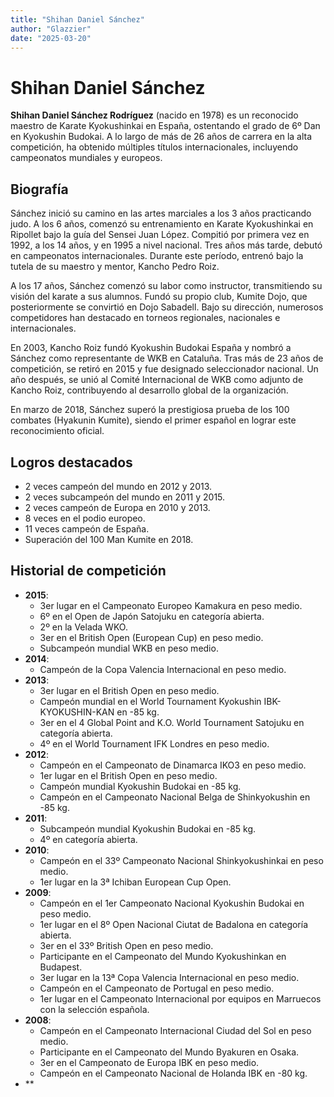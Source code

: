 ```yaml
---
title: "Shihan Daniel Sánchez"
author: "Glazzier"
date: "2025-03-20"
---
```


# Shihan Daniel Sánchez
**Shihan Daniel Sánchez Rodríguez** (nacido en 1978) es un reconocido maestro de Karate Kyokushinkai en España, ostentando el grado de 6º Dan en Kyokushin Budokai. A lo largo de más de 26 años de carrera en la alta competición, ha obtenido múltiples títulos internacionales, incluyendo campeonatos mundiales y europeos.

## Biografía

Sánchez inició su camino en las artes marciales a los 3 años practicando judo. A los 6 años, comenzó su entrenamiento en Karate Kyokushinkai en Ripollet bajo la guía del Sensei Juan López. Compitió por primera vez en 1992, a los 14 años, y en 1995 a nivel nacional. Tres años más tarde, debutó en campeonatos internacionales. Durante este período, entrenó bajo la tutela de su maestro y mentor, Kancho Pedro Roiz.

A los 17 años, Sánchez comenzó su labor como instructor, transmitiendo su visión del karate a sus alumnos. Fundó su propio club, Kumite Dojo, que posteriormente se convirtió en Dojo Sabadell. Bajo su dirección, numerosos competidores han destacado en torneos regionales, nacionales e internacionales.

En 2003, Kancho Roiz fundó Kyokushin Budokai España y nombró a Sánchez como representante de WKB en Cataluña. Tras más de 23 años de competición, se retiró en 2015 y fue designado seleccionador nacional. Un año después, se unió al Comité Internacional de WKB como adjunto de Kancho Roiz, contribuyendo al desarrollo global de la organización. 

En marzo de 2018, Sánchez superó la prestigiosa prueba de los 100 combates (Hyakunin Kumite), siendo el primer español en lograr este reconocimiento oficial. 

## Logros destacados

- 2 veces campeón del mundo en 2012 y 2013.
- 2 veces subcampeón del mundo en 2011 y 2015.
- 2 veces campeón de Europa en 2010 y 2013.
- 8 veces en el podio europeo.
- 11 veces campeón de España.
- Superación del 100 Man Kumite en 2018.

## Historial de competición

- **2015**:
  - 3er lugar en el Campeonato Europeo Kamakura en peso medio.
  - 6º en el Open de Japón Satojuku en categoría abierta.
  - 2º en la Velada WKO.
  - 3er en el British Open (European Cup) en peso medio.
  - Subcampeón mundial WKB en peso medio.
- **2014**:
  - Campeón de la Copa Valencia Internacional en peso medio.
- **2013**:
  - 3er lugar en el British Open en peso medio.
  - Campeón mundial en el World Tournament Kyokushin IBK-KYOKUSHIN-KAN en -85 kg.
  - 3er en el 4 Global Point and K.O. World Tournament Satojuku en categoría abierta.
  - 4º en el World Tournament IFK Londres en peso medio.
- **2012**:
  - Campeón en el Campeonato de Dinamarca IKO3 en peso medio.
  - 1er lugar en el British Open en peso medio.
  - Campeón mundial Kyokushin Budokai en -85 kg.
  - Campeón en el Campeonato Nacional Belga de Shinkyokushin en -85 kg.
- **2011**:
  - Subcampeón mundial Kyokushin Budokai en -85 kg.
  - 4º en categoría abierta.
- **2010**:
  - Campeón en el 33º Campeonato Nacional Shinkyokushinkai en peso medio.
  - 1er lugar en la 3ª Ichiban European Cup Open.
- **2009**:
  - Campeón en el 1er Campeonato Nacional Kyokushin Budokai en peso medio.
  - 1er lugar en el 8º Open Nacional Ciutat de Badalona en categoría abierta.
  - 3er en el 33º British Open en peso medio.
  - Participante en el Campeonato del Mundo Kyokushinkan en Budapest.
  - 3er lugar en la 13ª Copa Valencia Internacional en peso medio.
  - Campeón en el Campeonato de Portugal en peso medio.
  - 1er lugar en el Campeonato Internacional por equipos en Marruecos con la selección española.
- **2008**:
  - Campeón en el Campeonato Internacional Ciudad del Sol en peso medio.
  - Participante en el Campeonato del Mundo Byakuren en Osaka.
  - 3er en el Campeonato de Europa IBK en peso medio.
  - Campeón en el Campeonato Nacional de Holanda IBK en -80 kg.
- ** 